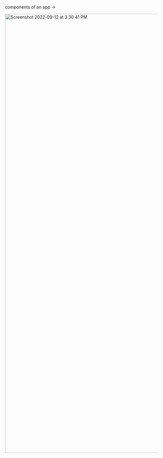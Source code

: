 components of an app ->

<img width="1440" alt="Screenshot 2022-09-12 at 3 30 41 PM" src="https://user-images.githubusercontent.com/99721005/189626995-e949007e-1b73-4f7d-990a-953e307c5301.png">
